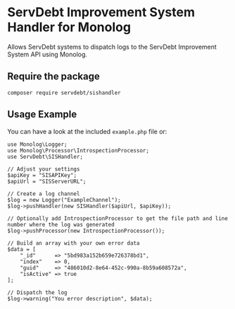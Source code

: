 # ServDebt Improvement System Handler for Monolog

Allows ServDebt systems to dispatch logs to the ServDebt Improvement System API using Monolog.

## Require the package
```
composer require servdebt/sishandler
```

## Usage Example
You can have a look at the included `example.php` file or:
```
use Monolog\Logger;
use Monolog\Processor\IntrospectionProcessor;
use ServDebt\SISHandler;

// Adjust your settings
$apiKey = "SISAPIKey";
$apiUrl = "SISServerURL";

// Create a log channel
$log = new Logger("ExampleChannel");
$log->pushHandler(new SISHandler($apiUrl, $apiKey));

// Optionally add IntrospectionProcessor to get the file path and line number where the log was generated
$log->pushProcessor(new IntrospectionProcessor());

// Build an array with your own error data
$data = [
	"_id"      => "5bd983a152b659e726378bd1",
	"index"    => 0,
	"guid"     => "486010d2-8e64-452c-990a-8b59a608572a",
	"isActive" => true
];

// Dispatch the log
$log->warning("You error description", $data);
```